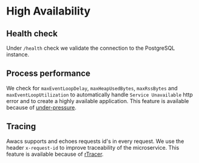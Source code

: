 # High Availability

## Health check

Under `/health` check we validate the connection to the PostgreSQL instance.

## Process performance

We check for `maxEventLoopDelay`, `maxHeapUsedBytes`, `maxRssBytes` and `maxEventLoopUtilization` to automatically handle `Service Unavailable` http error and to create a highly available application. This feature is available because of [under-pressure](https://github.com/fastify/under-pressure).

## Tracing

Awacs supports and echoes requests id's in every request. We use the header `x-request-id` to improve traceability of the microservice. This feature is available because of [rTracer](https://github.com/puzpuzpuz/cls-rtracer).
